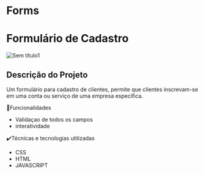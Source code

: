 # Forms
# Formulário de Cadastro
![Sem título1](https://user-images.githubusercontent.com/106702919/227010167-6290ae39-8376-4b27-991c-6e1bf2a5c17e.png)

 
 ## Descrição do Projeto
 
 Um formulário para cadastro de clientes, permite que clientes inscrevam-se em uma conta ou serviço de uma empresa específica.
 
 🔨Funcionalidades 
 
 * Validaçao de todos os campos 
 * interatividade 
 
 ✔️Técnicas e tecnologias utilizadas
 
* CSS
* HTML
* JAVASCRIPT
 
 
